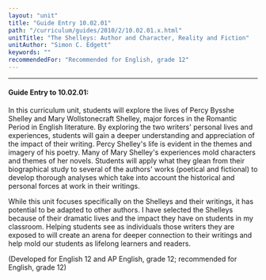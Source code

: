 ```yaml
---
layout: "unit"
title: "Guide Entry 10.02.01"
path: "/curriculum/guides/2010/2/10.02.01.x.html"
unitTitle: "The Shelleys: Author and Character, Reality and Fiction"
unitAuthor: "Simon C. Edgett"
keywords: ""
recommendedFor: "Recommended for English, grade 12"
---
```

<body>
<hr/>
<h4>
Guide Entry to 10.02.01:
</h4>
<p>
In this curriculum unit, students will explore the lives of Percy Bysshe Shelley and Mary Wollstonecraft Shelley, major forces in the Romantic Period in English literature.  By exploring the two writers' personal lives and experiences, students will gain a deeper understanding and appreciation of the impact of their writing.  Percy Shelley's life is evident in the themes and imagery of his poetry.  Many of Mary Shelley's experiences mold characters and themes of her novels.  Students will apply what they glean from their biographical study to several of the authors' works (poetical and fictional) to develop thorough analyses which take into account the historical and personal forces at work in their writings.
</p>
<p>
While this unit focuses specifically on the Shelleys and their writings, it has potential to be adapted to other authors.  I have selected the Shelleys because of their dramatic lives and the impact they have on students in my classroom.  Helping students see as individuals those writers they are exposed to will create an arena for deeper connection to their writings and help mold our students as lifelong learners and readers.
</p>
<p>
(Developed for English 12 and AP English, grade 12; recommended for English, grade 12)
</p>
</body>
